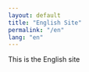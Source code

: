 ```yaml
---
layout: default
title: "English Site"
permalink: "/en"
lang: "en"
---
```


This is the English site
